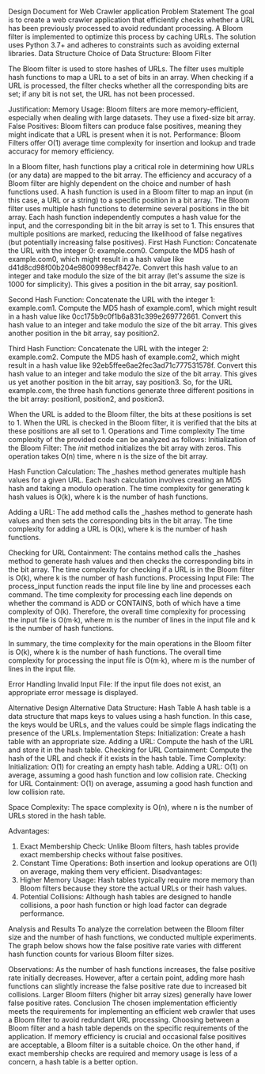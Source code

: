 Design Document for Web Crawler application 
Problem Statement
The goal is to create a web crawler application that efficiently checks whether a URL has been previously processed to avoid redundant processing. A Bloom filter is implemented to optimize this process by caching URLs. The solution uses Python 3.7+ and adheres to constraints such as avoiding external libraries.
Data Structure
Choice of Data Structure: Bloom Filter

The Bloom filter is used to store hashes of URLs. The filter uses multiple hash functions to map a URL to a set of bits in an array. When checking if a URL is processed, the filter checks whether all the corresponding bits are set; if any bit is not set, the URL has not been processed.

Justification:
Memory Usage: Bloom filters are more memory-efficient, especially when dealing with large datasets. They use a fixed-size bit array.
False Positives: Bloom filters can produce false positives, meaning they might indicate that a URL is present when it is not.
Performance: Bloom Filters offer O(1) average time complexity for insertion and lookup and trade accuracy for memory efficiency.

In a Bloom filter, hash functions play a critical role in determining how URLs (or any data) are mapped to the bit array. The efficiency and accuracy of a Bloom filter are highly dependent on the choice and number of hash functions used. A hash function is used in a Bloom filter to map an input (in this case, a URL or a string) to a specific position in a bit array. The Bloom filter uses multiple hash functions to determine several positions in the bit array. Each hash function independently computes a hash value for the input, and the corresponding bit in the bit array is set to 1. This ensures that multiple positions are marked, reducing the likelihood of false negatives (but potentially increasing false positives). 
First Hash Function:
Concatenate the URL with the integer 0: example.com0.
Compute the MD5 hash of example.com0, which might result in a hash value like d41d8cd98f00b204e9800998ecf8427e.
Convert this hash value to an integer and take modulo the size of the bit array (let's assume the size is 1000 for simplicity). This gives a position in the bit array, say position1.

Second Hash Function:
Concatenate the URL with the integer 1: example.com1.
Compute the MD5 hash of example.com1, which might result in a hash value like 0cc175b9c0f1b6a831c399e269772661.
Convert this hash value to an integer and take modulo the size of the bit array. This gives another position in the bit array, say position2.

Third Hash Function:
Concatenate the URL with the integer 2: example.com2.
Compute the MD5 hash of example.com2, which might result in a hash value like 92eb5ffee6ae2fec3ad71c777531578f.
Convert this hash value to an integer and take modulo the size of the bit array. This gives us yet another position in the bit array, say position3.
So, for the URL example.com, the three hash functions generate three different positions in the bit array: position1, position2, and position3.

When the URL is added to the Bloom filter, the bits at these positions is set to 1. When the URL is checked in the Bloom filter, it is verified that the bits at these positions are all set to 1.
Operations and Time complexity
The time complexity of the provided code can be analyzed as follows:
Initialization of the Bloom Filter:
The _init_ method initializes the bit array with zeros. This operation takes O(n) time, where n is the size of the bit array.

Hash Function Calculation:
The _hashes method generates multiple hash values for a given URL. Each hash calculation involves creating an MD5 hash and taking a modulo operation. The time complexity for generating k hash values is O(k), where k is the number of hash functions.

Adding a URL:
The add method calls the _hashes method to generate hash values and then sets the corresponding bits in the bit array. The time complexity for adding a URL is O(k), where k is the number of hash functions.

Checking for URL Containment:
The contains method calls the _hashes method to generate hash values and then checks the corresponding bits in the bit array. The time complexity for checking if a URL is in the Bloom filter is O(k), where k is the number of hash functions.
Processing Input File:
The process_input function reads the input file line by line and processes each command. The time complexity for processing each line depends on whether the command is ADD or CONTAINS, both of which have a time complexity of O(k). Therefore, the overall time complexity for processing the input file is O(m⋅k), where m is the number of lines in the input file and k is the number of hash functions.

In summary, the time complexity for the main operations in the Bloom filter is O(k), where k is the number of hash functions. The overall time complexity for processing the input file is O(m⋅k), where m is the number of lines in the input file.

Error Handling
Invalid Input File: If the input file does not exist, an appropriate error message is displayed.

Alternative Design
Alternative Data Structure: Hash Table
A hash table is a data structure that maps keys to values using a hash function. In this case, the keys would be URLs, and the values could be simple flags indicating the presence of the URLs.
Implementation Steps:
Initialization: Create a hash table with an appropriate size. 
Adding a URL: Compute the hash of the URL and store it in the hash table.
Checking for URL Containment: Compute the hash of the URL and check if it exists in the hash table.
Time Complexity:
Initialization: O(1) for creating an empty hash table.
Adding a URL: O(1) on average, assuming a good hash function and low collision rate.
Checking for URL Containment: O(1) on average, assuming a good hash function and low collision rate. 

Space Complexity: The space complexity is O(n), where n is the number of URLs stored in the hash table.


Advantages:
1. Exact Membership Check: Unlike Bloom filters, hash tables provide exact membership checks without false positives.
2. Constant Time Operations: Both insertion and lookup operations are O(1) on average, making them very efficient.
Disadvantages:
1. Higher Memory Usage: Hash tables typically require more memory than Bloom filters because they store the actual URLs or their hash values.
2. Potential Collisions: Although hash tables are designed to handle collisions, a poor hash function or high load factor can degrade performance.

Analysis and Results
To analyze the correlation between the Bloom filter size and the number of hash functions, we conducted multiple experiments. The graph below shows how the false positive rate varies with different hash function counts for various Bloom filter sizes.

Observations:
As the number of hash functions increases, the false positive rate initially decreases.
However, after a certain point, adding more hash functions can slightly increase the false positive rate due to increased bit collisions.
Larger Bloom filters (higher bit array sizes) generally have lower false positive rates.
Conclusion
The chosen implementation efficiently meets the requirements for implementing an efficient web crawler that uses a Bloom filter to avoid redundant URL processing. Choosing between a Bloom filter and a hash table depends on the specific requirements of the application. If memory efficiency is crucial and occasional false positives are acceptable, a Bloom filter is a suitable choice. On the other hand, if exact membership checks are required and memory usage is less of a concern, a hash table is a better option.
